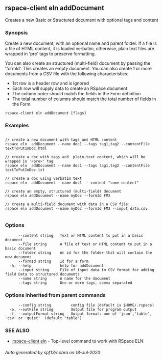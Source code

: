 ## rspace-client eln addDocument

Creates a new Basic or Structured document with optional tags and content

### Synopsis

Create a new document, with an optional name and parent folder.
If a file is a file of HTML content, it is loaded verbatim, otherwise, plain text files are wrapped in 'pre'
tags to preserve formatting.

You can also create an structured (multi-field) document by passing the 'formId'.
This creates an empty document. You can also create 1 or more documents from a CSV
file with the following characteristics:
- 1st row is a header row and is ignored
- Each row will supply data to create an RSpace document
- The column order should match the fields in the Form definition
- The total number of columns should match the total number of fields in the Form
	

```
rspace-client eln addDocument [flags]
```

### Examples

```

// create a new document with tags and HTML content
rspace eln  addDocument --name doc1 --tags tag1,tag2 --contentFile textToPutInDoc.html

// create a doc with tags and  plain-text content, which will be wrapped in '<pre>' tag
rspace eln  addDocument --name doc1 --tags tag1,tag2 --contentFile textToPutInDoc.txt

// create a doc using verbatim text
rspace eln  addDocument --name doc1  --content "some content"

// create an empty, structured (multi-field) document
rspace eln addDocument --name myDoc --formId FM2

// create a multi-field document with data in a CSV file:
rspace eln addDocument --name myDoc --formId FM2 --input data.csv


```

### Options

```
      --content string   Text or HTML content to put in a basic document
      --file string      A file of text or HTML content to put in a basic document
      --folder string    An id for the folder that will contain the new document
      --formId string    Id for a form
  -h, --help             help for addDocument
      --input string     File of input data in CSV format for adding field Data to structured documents
      --name string      A name for the document
      --tags string      One or more tags, comma separated
```

### Options inherited from parent commands

```
      --config string         config file (default is $HOME/.rspace)
  -o, --outFile string        Output file for program output
  -f, --outputFormat string   Output format: one of 'json','table', 'csv' or 'quiet'  (default "table")
```

### SEE ALSO

* [rspace-client eln](rspace-client_eln.md)	 - Top-level command to work with RSpace ELN

###### Auto generated by spf13/cobra on 18-Jul-2020
